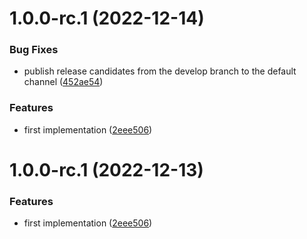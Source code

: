 # 1.0.0-rc.1 (2022-12-14)


### Bug Fixes

* publish release candidates from the develop branch to the default channel ([452ae54](https://github.com/call-a3/semantic-release/commit/452ae54c60cb55d392e50612938bfed86245801a))


### Features

* first implementation ([2eee506](https://github.com/call-a3/semantic-release/commit/2eee5069d5aa843c43362b4558b562cc953024ae))

# 1.0.0-rc.1 (2022-12-13)


### Features

* first implementation ([2eee506](https://github.com/call-a3/semantic-release/commit/2eee5069d5aa843c43362b4558b562cc953024ae))
